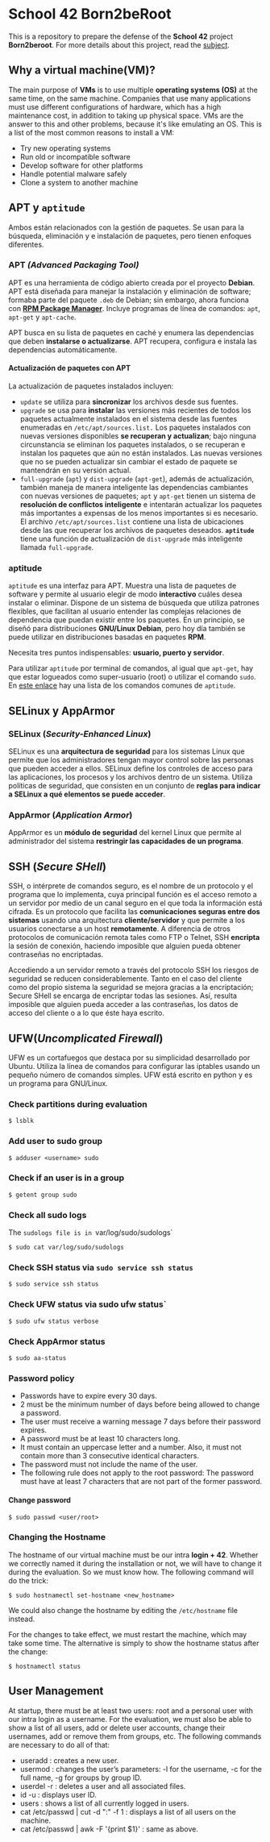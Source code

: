 # School 42 Born2beRoot
This is a repository to prepare the defense of the __School 42__ project __Born2beroot__.
For more details about this project, read the [subject](https://github.com/PublioElio/School-42-Born2beroot/blob/main/Born2beRoot.es.subject.pdf).

## Why a virtual machine(VM)?
The main purpose of __VMs__ is to use multiple __operating systems (OS)__ at the same time, on the same machine. Companies that use many applications must use different configurations of hardware, which has a high maintenance cost, in addition to taking up physical space. VMs are the answer to this and other problems, because it's like emulating an OS. This is a list of the most common reasons to install a VM:

- Try new operating systems
- Run old or incompatible software
- Develop software for other platforms
- Handle potential malware safely
- Clone a system to another machine

## APT y `aptitude`
Ambos están relacionados con la gestión de paquetes. Se usan para la búsqueda, eliminación y e instalación de paquetes, pero tienen enfoques diferentes.

### APT *(Advanced Packaging Tool)*
APT es una herramienta de código abierto creada por el proyecto __Debian__. APT está diseñada para manejar la instalación y eliminación de software; formaba parte del paquete `.deb` de Debian; sin embargo, ahora funciona con __[RPM Package Manager](https://rpm.org/)__. Incluye programas de línea de comandos: `apt`, `apt-get` y `apt-cache`.

APT busca en su lista de paquetes en caché y enumera las dependencias que deben __instalarse o actualizarse__. APT recupera, configura e instala las dependencias automáticamente.

#### Actualización de paquetes con APT

La actualización de paquetes instalados incluyen:

- `update` se utiliza para __sincronizar__ los archivos desde sus fuentes.
- `upgrade` se usa para __instalar__ las versiones más recientes de todos los paquetes actualmente instalados en el sistema desde las fuentes enumeradas en `/etc/apt/sources.list.` Los paquetes instalados con nuevas versiones disponibles __se recuperan y actualizan__; bajo ninguna circunstancia se eliminan los paquetes instalados, o se recuperan e instalan los paquetes que aún no están instalados. Las nuevas versiones que no se pueden actualizar sin cambiar el estado de paquete se mantendrán en su versión actual.
- `full-upgrade` (`apt`) y `dist-upgrade` (`apt-get`), además de actualización, también maneja de manera inteligente las dependencias cambiantes con nuevas versiones de paquetes; `apt` y `apt-get` tienen un sistema de __resolución de conflictos inteligente__ e intentarán actualizar los paquetes más importantes a expensas de los menos importantes si es necesario. El archivo `/etc/apt/sources.list` contiene una lista de ubicaciones desde las que recuperar los archivos de paquetes deseados. __`aptitude`__ tiene una función de actualización de `dist-upgrade` más inteligente llamada `full-upgrade`.

### aptitude 
`aptitude` es una interfaz para APT. Muestra una lista de paquetes de software y permite al usuario elegir de modo __interactivo__ cuáles desea instalar o eliminar. Dispone de un sistema de búsqueda que utiliza patrones flexibles, que facilitan al usuario entender las complejas relaciones de dependencia que puedan existir entre los paquetes. En un principio, se diseñó para distribuciones __GNU/Linux Debian__, pero hoy día también se puede utilizar en distribuciones basadas en paquetes __RPM__.

Necesita tres puntos indispensables: **usuario, puerto y servidor**.

Para utilizar `aptitude` por terminal de comandos, al igual que `apt-get`, hay que estar logueados como super-usuario (root) o utilizar el comando `sudo`. En [este enlace](https://wiki.debian.org/Aptitude) hay una lista de los comandos comunes de `aptitude`.

## SELinux y AppArmor

### SELinux (*Security-Enhanced Linux*) 
SELinux es una __arquitectura de seguridad__ para los sistemas Linux que permite que los administradores tengan mayor control sobre las personas que pueden acceder a ellos. SELinux define los controles de acceso para las aplicaciones, los procesos y los archivos dentro de un sistema. Utiliza políticas de seguridad, que consisten en un conjunto de __reglas para indicar a SELinux a qué elementos se puede acceder__.

### AppArmor (*Application Armor*)
AppArmor es un __módulo de seguridad__ del kernel Linux que permite al administrador del sistema __restringir las capacidades de un programa__.

## SSH (*Secure SHell*)
SSH, o intérprete de comandos seguro, es el nombre de un protocolo y el programa que lo implementa, cuya principal función es el acceso remoto a un servidor por medio de un canal seguro en el que toda la información está cifrada. Es un protocolo que facilita las __comunicaciones seguras entre dos sistemas__ usando una arquitectura __cliente/servidor__ y que permite a los usuarios conectarse a un host __remotamente__. A diferencia de otros protocolos de comunicación remota tales como FTP o Telnet, SSH __encripta__ la sesión de conexión, haciendo imposible que alguien pueda obtener contraseñas no encriptadas.

Accediendo a un servidor remoto a través del protocolo SSH los riesgos de seguridad se reducen considerablemente. Tanto en el caso del cliente como del propio sistema la seguridad se mejora gracias a la encriptación; Secure SHell se encarga de encriptar todas las sesiones. Así, resulta imposible que alguien pueda acceder a las contraseñas, los datos de acceso del cliente o a lo que éste haya escrito.

## UFW(*Uncomplicated Firewall*)
UFW es un cortafuegos que destaca por su simplicidad desarrollado por Ubuntu. Utiliza la línea de comandos para configurar las iptables usando un pequeño número de comandos simples. UFW está escrito en python y es un programa para GNU/Linux.

### Check partitions during evaluation
```
$ lsblk
```
### Add user to sudo group
```
$ adduser <username> sudo
```
### Check if an user is in a group
```
$ getent group sudo
```
### Check all sudo logs
The `sudologs file is in `var/log/sudo/sudologs`
```
$ sudo cat var/log/sudo/sudologs
```
### Check SSH status via `sudo service ssh status`
```
$ sudo service ssh status
```
### Check UFW status via sudo ufw status`
```
$ sudo ufw status verbose
```
### Check AppArmor status
```
$ sudo aa-status
```
### Password policy
- Passwords have to expire every 30 days.
- 2 must be the minimum number of days before being allowed to change a password.
- The user must receive a warning message 7 days before their password expires.
- A password must be at least 10 characters long.
- It must contain an uppercase letter and a number. Also, it must not contain more than 3 consecutive identical characters.
- The password must not include the name of the user.
- The following rule does not apply to the root password: The password must have at least 7 characters that are not part of the former password.

#### Change password
```
$ sudo passwd <user/root>
```

### Changing the Hostname
The hostname of our virtual machine must be our intra __login + 42__. Whether we correctly named it during the installation or not, we will have to change it during the evaluation. So we must know how. The following command will do the trick:
```
$ sudo hostnamectl set-hostname <new_hostname>
```
We could also change the hostname by editing the `/etc/hostname` file instead.

For the changes to take effect, we must restart the machine, which may take some time. The alternative is simply to show the hostname status after the change:
```
$ hostnamectl status
```
## User Management
At startup, there must be at least two users: root and a personal user with our intra login as a username. For the evaluation, we must also be able to show a list of all users, add or delete user accounts, change their usernames, add or remove them from groups, etc. The following commands are necessary to do all of that:

- useradd : creates a new user.
- usermod : changes the user’s parameters: -l for the username, -c for the full name, -g for groups by group ID.
- userdel -r : deletes a user and all associated files.
- id -u : displays user ID.
- users : shows a list of all currently logged in users.
- cat /etc/passwd | cut -d ":" -f 1 : displays a list of all users on the machine.
- cat /etc/passwd | awk -F '{print $1}' : same as above.
